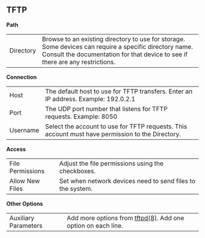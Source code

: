 ## TFTP

**Path**

| | |
|-|-|
| Directory | Browse to an existing directory to use for storage. Some devices can require a specific directory name. Consult the documentation for that device to see if there are any restrictions. |

**Connection**

| | |
|-|-|
| Host | The default host to use for TFTP transfers. Enter an IP address. Example: 192.0.2.1 |
| Port | The UDP port number that listens for TFTP requests. Example: 8050 |
| Username | Select the account to use for TFTP requests. This account must have permission to the Directory. |

**Access**

| | |
|-|-|
| File Permissions | Adjust the file permissions using the checkboxes. |
| Allow New Files | Set when network devices need to send files to the system. |

**Other Options**

| | |
|-|-|
| Auxiliary Parameters | Add more options from [tftpd(8)](https://www.freebsd.org/cgi/man.cgi?query=tftpd). Add one option on each line. |